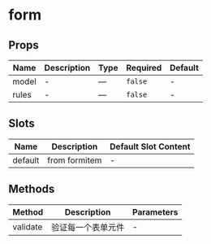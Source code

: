 # form

## Props

<!-- @vuese:form:props:start -->
|Name|Description|Type|Required|Default|
|---|---|---|---|---|
|model|-|—|`false`|-|
|rules|-|—|`false`|-|

<!-- @vuese:form:props:end -->


## Slots

<!-- @vuese:form:slots:start -->
|Name|Description|Default Slot Content|
|---|---|---|
|default|from formitem|-|

<!-- @vuese:form:slots:end -->


## Methods

<!-- @vuese:form:methods:start -->
|Method|Description|Parameters|
|---|---|---|
|validate|验证每一个表单元件|-|

<!-- @vuese:form:methods:end -->


